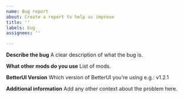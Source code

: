 ```yaml
---
name: Bug report
about: Create a report to help us improve
title: ''
labels: bug
assignees: ''

---
```


**Describe the bug**
A clear description of what the bug is.

**What other mods do you use**
List of mods. 

**BetterUI Version**
Which version of BetterUI you're using e.g.: v1.2.1

**Additional information**
Add any other context about the problem here.
